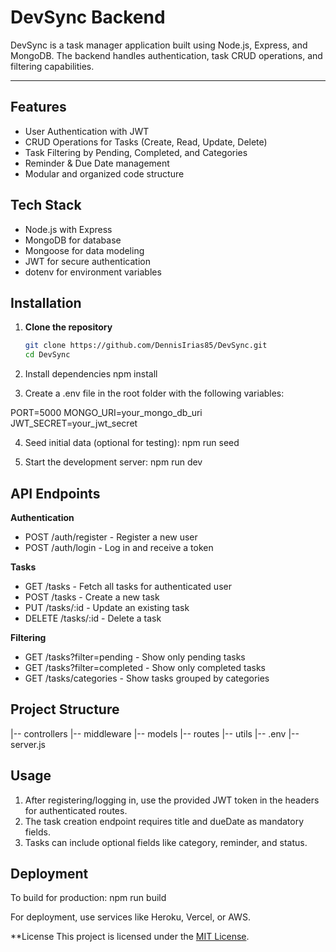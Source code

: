 # DevSync Backend

DevSync is a task manager application built using Node.js, Express, and MongoDB. The backend handles authentication, task CRUD operations, and filtering capabilities.

---

## Features
- User Authentication with JWT
- CRUD Operations for Tasks (Create, Read, Update, Delete)
- Task Filtering by Pending, Completed, and Categories
- Reminder & Due Date management
- Modular and organized code structure

## Tech Stack
- Node.js with Express
- MongoDB for database
- Mongoose for data modeling
- JWT for secure authentication
- dotenv for environment variables

## Installation
1. **Clone the repository**
   ```bash
   git clone https://github.com/DennisIrias85/DevSync.git
   cd DevSync

2. Install dependencies
npm install

3. Create a .env file in the root folder with the following variables:

PORT=5000
MONGO_URI=your_mongo_db_uri
JWT_SECRET=your_jwt_secret

4. Seed initial data (optional for testing):
npm run seed

5. Start the development server:
npm run dev

## API Endpoints

**Authentication**
- POST /auth/register - Register a new user
- POST /auth/login - Log in and receive a token

**Tasks**
- GET /tasks - Fetch all tasks for authenticated user
- POST /tasks - Create a new task
- PUT /tasks/:id - Update an existing task
- DELETE /tasks/:id - Delete a task

**Filtering**
- GET /tasks?filter=pending - Show only pending tasks
- GET /tasks?filter=completed - Show only completed tasks
- GET /tasks/categories - Show tasks grouped by categories

## Project Structure

|-- controllers
|-- middleware
|-- models
|-- routes
|-- utils
|-- .env
|-- server.js

## Usage
1. After registering/logging in, use the provided JWT token in the headers for authenticated routes.
2. The task creation endpoint requires title and dueDate as mandatory fields.
3. Tasks can include optional fields like category, reminder, and status.


## Deployment

To build for production:
npm run build

For deployment, use services like Heroku, Vercel, or AWS.

**License
This project is licensed under the [MIT License](./LICENSE).

